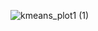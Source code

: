 ![kmeans_plot1 (1)](https://github.com/kris96tian/My_Julia/assets/92834350/605c5335-eca7-4034-80ce-5e449001f213)
